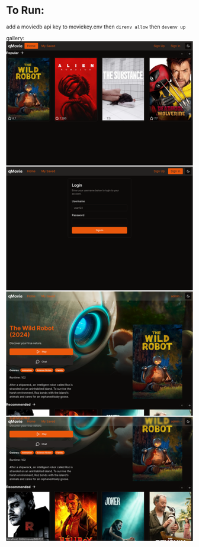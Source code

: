 # To Run:
add a moviedb api key to moviekey.env
then
`direnv allow`
then
`devenv up`

gallery:
![picture 1](./pics/pic1.png) 
![picture 2](./pics/pic2.png) 
![picture 3](./pics/pic3.png) 
![picture 4](./pics/pic4.png) 

